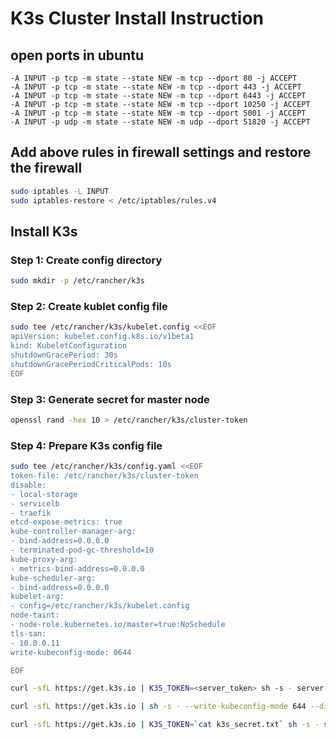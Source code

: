 # K3s Cluster Install Instruction

## open ports in ubuntu
```text
-A INPUT -p tcp -m state --state NEW -m tcp --dport 80 -j ACCEPT
-A INPUT -p tcp -m state --state NEW -m tcp --dport 443 -j ACCEPT
-A INPUT -p tcp -m state --state NEW -m tcp --dport 6443 -j ACCEPT
-A INPUT -p tcp -m state --state NEW -m tcp --dport 10250 -j ACCEPT
-A INPUT -p tcp -m state --state NEW -m tcp --dport 5001 -j ACCEPT
-A INPUT -p udp -m state --state NEW -m udp --dport 51820 -j ACCEPT
```
## Add above rules in firewall settings and restore the firewall
```bash
sudo iptables -L INPUT
sudo iptables-restore < /etc/iptables/rules.v4
```

## Install K3s

### Step 1: Create config directory
```bash
sudo mkdir -p /etc/rancher/k3s
```

### Step 2: Create kublet config file
```bash
sudo tee /etc/rancher/k3s/kubelet.config <<EOF
apiVersion: kubelet.config.k8s.io/v1beta1
kind: KubeletConfiguration
shutdownGracePeriod: 30s
shutdownGracePeriodCriticalPods: 10s
EOF
```

### Step 3: Generate secret for master node
```bash
openssl rand -hex 10 > /etc/rancher/k3s/cluster-token
```

### Step 4: Prepare K3s config file
```bash
sudo tee /etc/rancher/k3s/config.yaml <<EOF
token-file: /etc/rancher/k3s/cluster-token
disable:
- local-storage
- servicelb
- traefik
etcd-expose-metrics: true
kube-controller-manager-arg:
- bind-address=0.0.0.0
- terminated-pod-gc-threshold=10
kube-proxy-arg:
- metrics-bind-address=0.0.0.0
kube-scheduler-arg:
- bind-address=0.0.0.0
kubelet-arg:
- config=/etc/rancher/k3s/kubelet.config
node-taint:
- node-role.kubernetes.io/master=true:NoSchedule
tls-san:
- 10.0.0.11
write-kubeconfig-mode: 0644

EOF
```
```bash
curl -sfL https://get.k3s.io | K3S_TOKEN=<server_token> sh -s - server --write-kubeconfig-mode '0644' --node-taint 'node-role.kubernetes.io/control-plane:NoSchedule' --disable 'servicelb' --disable 'traefik' --disable 'local-storage' --kube-controller-manager-arg 'bind-address=0.0.0.0' --kube-proxy-arg 'metrics-bind-address=0.0.0.0' --kube-scheduler-arg 'bind-address=0.0.0.0' --kubelet-arg 'config=/etc/rancher/k3s/kubelet.config' --kube-controller-manager-arg 'terminated-pod-gc-threshold=10'

curl -sfL https://get.k3s.io | sh -s - --write-kubeconfig-mode 644 --disable servicelb --token some_random_password --node-taint CriticalAddonsOnly=true:NoExecute --bind-address 192.168.0.10 --disable-cloud-controller --disable local-storage

curl -sfL https://get.k3s.io | K3S_TOKEN=`cat k3s_secret.txt` sh -s - server --cluster-init --disable=servicelb
```

